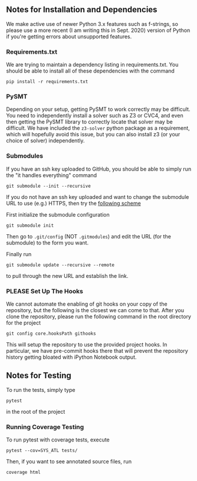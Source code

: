 
## Notes for Installation and Dependencies

We make active use of newer Python 3.x features such as f-strings, so please use a more recent (I am writing this in Sept. 2020) version of Python if you're getting errors about unsupported features.

### Requirements.txt

We are trying to maintain a dependency listing in requirements.txt.  You should be able to install all of these dependencies with the command
```
pip install -r requirements.txt
```

### PySMT

Depending on your setup, getting PySMT to work correctly may be difficult.  You need to independently install a solver such as Z3 or CVC4, and even then getting the PySMT library to correctly locate that solver may be difficult.  We have included the `z3-solver` python package as a requirement, which will hopefully avoid this issue, but you can also install z3 (or your choice of solver) independently.

### Submodules
If you have an ssh key uploaded to GitHub, you should be able to simply run the "it handles everything" command
```
git submodule --init --recursive
```

If you do not have an ssh key uploaded and want to change the submodule URL to use (e.g.) HTTPS, then try the [following scheme](https://stackoverflow.com/questions/42028437/how-to-change-git-submodules-url-locally/42035018#:~:text=If%20you%20want%20to%20modify,that%20you%20want%20to%20push.&text=Then%20modify%20the%20.,the%20submodule%20URL%20as%20usual.)

First initialize the submodule configuration
```
git submodule init
```

Then go to `.git/config` (NOT `.gitmodules`) and edit the URL (for the submodule) to the form you want.

Finally run
```
git submodule update --recursive --remote
```
to pull through the new URL and establish the link.


### PLEASE Set Up The Hooks

We cannot automate the enabling of git hooks on your copy of the repository, but the following is the closest we can come to that.  After you clone the repository, please run the following command in the root directory for the project
```
git config core.hooksPath githooks
```

This will setup the repository to use the provided project hooks.  In particular, we have pre-commit hooks there that will prevent the repository history getting bloated with iPython Notebook output.


## Notes for Testing

To run the tests, simply type
```
pytest
```
in the root of the project

### Running Coverage Testing

To run pytest with coverage tests, execute
```
pytest --cov=SYS_ATL tests/
```
Then, if you want to see annotated source files, run
```
coverage html
```

